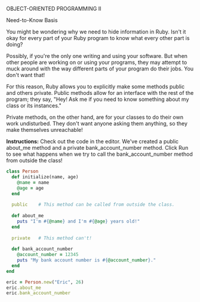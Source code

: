 OBJECT-ORIENTED PROGRAMMING II

Need-to-Know Basis

You might be wondering why we need to hide information in Ruby. Isn't it okay for every part of your Ruby program to know what every other part is doing?

Possibly, if you're the only one writing and using your software. But when other people are working on or using your programs, they may attempt to muck around with the way different parts of your program do their jobs. You don't want that!

For this reason, Ruby allows you to explicitly make some methods public and others private. Public methods allow for an interface with the rest of the program; they say, "Hey! Ask me if you need to know something about my class or its instances."

Private methods, on the other hand, are for your classes to do their own work undisturbed. They don't want anyone asking them anything, so they make themselves unreachable!

**Instructions:**
Check out the code in the editor. We've created a public about_me method and a private bank_account_number method. Click Run to see what happens when we try to call the bank_account_number method from outside the class!

```ruby
class Person
  def initialize(name, age)
    @name = name
    @age = age
  end
  
  public    # This method can be called from outside the class.
  
  def about_me
    puts "I'm #{@name} and I'm #{@age} years old!"
  end
  
  private   # This method can't!
  
  def bank_account_number
    @account_number = 12345
    puts "My bank account number is #{@account_number}."
  end
end

eric = Person.new("Eric", 26)
eric.about_me
eric.bank_account_number
```
